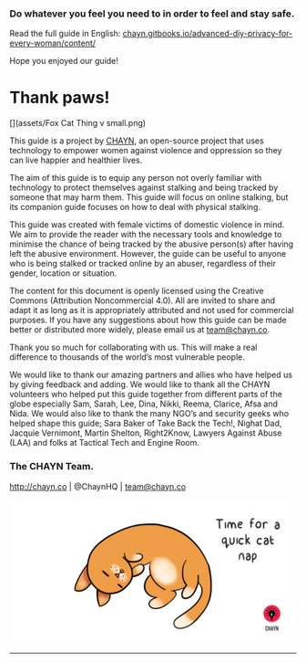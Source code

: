 ### Do whatever you feel you need to in order to feel and stay safe.

Read the full guide in English: [chayn.gitbooks.io/advanced-diy-privacy-for-every-woman/content/](https://chayn.gitbooks.io/advanced-diy-privacy-for-every-woman/content/)

Hope you enjoyed our guide!  

# Thank paws!

[](assets/Fox Cat Thing v small.png)

This guide is a project by [CHAYN](http://chayn.co), an open-source project that uses technology to empower women against violence and oppression so they can live happier and healthier lives.



The aim of this guide is to equip any person not overly familiar with technology to protect themselves against stalking and being tracked by someone that may harm them. This guide will focus on online stalking, but its companion guide focuses on how to deal with physical stalking.



This guide was created with female victims of domestic violence in mind. We aim to provide the reader with the necessary tools and knowledge to minimise the chance of being tracked by the abusive person(s) after having left the abusive environment. However, the guide can be useful to anyone who is being stalked or tracked online by an abuser, regardless of their gender, location or situation.



The content for this document is openly licensed using the Creative Commons (Attribution Noncommercial 4.0). All are invited to share and adapt it as long as it is appropriately attributed and not used for commercial purposes. If you have any suggestions about how this guide can be made better or distributed more widely, please email us at team@chayn.co.

Thank you so much for collaborating with us. This will make a real difference to thousands of the world’s most vulnerable people.

We would like to thank our amazing partners and allies who have helped us by giving feedback and adding. We would like to thank all the CHAYN volunteers who helped put this guide together from different parts of the globe especially Sam, Sarah, Lee, Dina, Nikki, Reema, Clarice, Afsa and Nida. We would also like to thank the many NGO’s and security geeks who helped shape this guide; Sara Baker of Take Back the Tech!, Nighat Dad, Jacquie Vernimont, Martin Shelton, Right2Know, Lawyers Against Abuse (LAA) and folks at Tactical Tech and Engine Room.



### The CHAYN Team.

http://chayn.co | @ChaynHQ | team@chayn.co







![](assets/Cat-nap--medium.gif)

---




